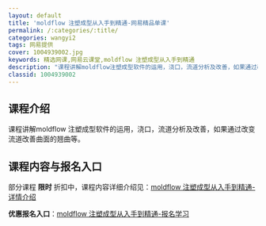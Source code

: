 ```yaml
---
layout: default
title: 'moldflow 注塑成型从入手到精通-网易精品单课'
permalink: /:categories/:title/
categories: wangyi2
tags: 网易提供
cover: 1004939002.jpg
keywords: 精选网课,网易云课堂,moldflow 注塑成型从入手到精通
description: "课程讲解moldflow注塑成型软件的运用，浇口，流道分析及改善，如果通过改变流道改善曲面的翘曲等。moldflow注塑成型从入手到精通"
classid: 1004939002
---
```


## 课程介绍

课程讲解moldflow 注塑成型软件的运用，浇口，流道分析及改善，如果通过改变流道改善曲面的翘曲等。

## 课程内容与报名入口

部分课程 **限时** 折扣中，课程内容详细介绍见：[moldflow 注塑成型从入手到精通-详情介绍](https://study.163.com/course/introduction/1004939002.htm?share=1&shareId=1025206652&utm_campaign=share&utm_medium=iphoneShare&utm_source=&utm_u=1025206652)

**优惠报名入口**：[moldflow 注塑成型从入手到精通-报名学习](https://study.163.com/course/introduction/1004939002.htm?share=1&shareId=1025206652&utm_campaign=share&utm_medium=iphoneShare&utm_source=&utm_u=1025206652)

